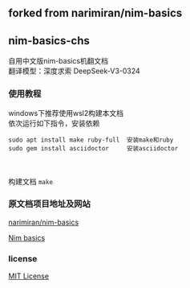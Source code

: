 ## forked from narimiran/nim-basics
## nim-basics-chs
自用中文版nim-basics机翻文档
<br/>
翻译模型：深度求索 DeepSeek-V3-0324

### 使用教程
windows下推荐使用wsl2构建本文档
<br/>
依次运行如下指令，安装依赖
```
sudo apt install make ruby-full  安装make和ruby
sudo gem install asciidoctor     安装asciidoctor
```
<br/><br/>
构建文档
`make`


### 原文档项目地址及网站

[narimiran/nim-basics](https://github.com/narimiran/nim-basics)

[Nim basics](https://narimiran.github.io/nim-basics/) 

### license
[MIT License](LICENSE.txt)
